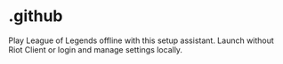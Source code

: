 # .github
Play League of Legends offline with this setup assistant. Launch without Riot Client or login and manage settings locally.
